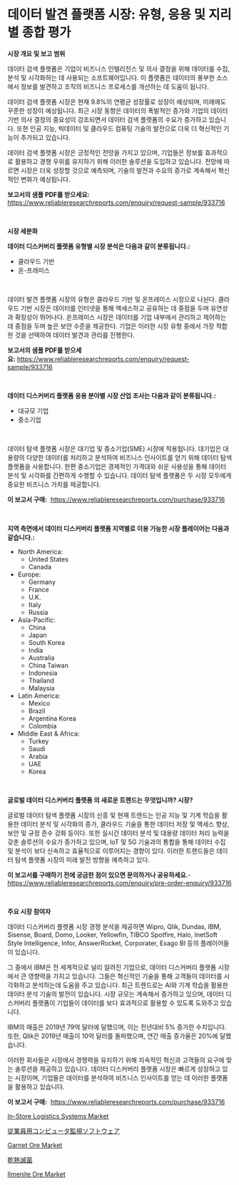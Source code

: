 <p><h1>데이터 발견 플랫폼 시장: 유형, 응용 및 지리별 종합 평가</h1></p><p><strong>시장 개요 및 보고 범위</strong></p>
<p><p>데이터 검색 플랫폼은 기업이 비즈니스 인텔리전스 및 의사 결정을 위해 데이터를 수집, 분석 및 시각화하는 데 사용되는 소프트웨어입니다. 이 플랫폼은 데이터의 풍부한 소스에서 정보를 발견하고 조직의 비즈니스 프로세스를 개선하는 데 도움이 됩니다.</p><p>데이터 검색 플랫폼 시장은 현재 9.8%의 연평균 성장률로 성장이 예상되며, 미래에도 꾸준한 성장이 예상됩니다. 최근 시장 동향은 데이터의 폭발적인 증가와 기업의 데이터 기반 의사 결정의 중요성이 강조되면서 데이터 검색 플랫폼의 수요가 증가하고 있습니다. 또한 인공 지능, 빅데이터 및 클라우드 컴퓨팅 기술의 발전으로 더욱 더 혁신적인 기능이 추가되고 있습니다.</p><p>데이터 검색 플랫폼 시장은 긍정적인 전망을 가지고 있으며, 기업들은 정보를 효과적으로 활용하고 경쟁 우위를 유지하기 위해 이러한 솔루션을 도입하고 있습니다. 전망에 따르면 시장은 더욱 성장할 것으로 예측되며, 기술의 발전과 수요의 증가로 계속해서 혁신적인 변화가 예상됩니다.</p></p>
<p><strong>보고서의 샘플 PDF를 받으세요:</strong> <a href="https://www.reliableresearchreports.com/enquiry/request-sample/933716">https://www.reliableresearchreports.com/enquiry/request-sample/933716</a></p>
<p>&nbsp;</p>
<p><strong>시장 세분화</strong></p>
<p><strong>데이터 디스커버리 플랫폼 유형별 시장 분석은 다음과 같이 분류됩니다.:</strong></p>
<p><ul><li>클라우드 기반</li><li>온-프레미스</li></ul></p>
<p>&nbsp;</p>
<p><p>데이터 발견 플랫폼 시장의 유형은 클라우드 기반 및 온프레미스 시장으로 나뉜다. 클라우드 기반 시장은 데이터를 인터넷을 통해 액세스하고 공유하는 데 중점을 두며 유연성과 확장성이 뛰어나다. 온프레미스 시장은 데이터를 기업 내부에서 관리하고 제어하는 데 중점을 두며 높은 보안 수준을 제공한다. 기업은 이러한 시장 유형 중에서 가장 적합한 것을 선택하여 데이터 발견과 관리를 진행한다.</p></p>
<p><strong>보고서의 샘플 PDF를 받으세요:</strong>&nbsp;<a href="https://www.reliableresearchreports.com/enquiry/request-sample/933716">https://www.reliableresearchreports.com/enquiry/request-sample/933716</a></p>
<p>&nbsp;</p>
<p><strong> 데이터 디스커버리 플랫폼 응용 분야별 시장 산업 조사는 다음과 같이 분류됩니다.:</strong></p>
<p><ul><li>대규모 기업</li><li>중소기업</li></ul></p>
<p>&nbsp;</p>
<p><p>데이터 탐색 플랫폼 시장은 대기업 및 중소기업(SME) 시장에 적용됩니다. 대기업은 대용량의 다양한 데이터를 처리하고 분석하여 비즈니스 인사이트를 얻기 위해 데이터 탐색 플랫폼을 사용합니다. 한편 중소기업은 경제적인 가격대와 쉬운 사용성을 통해 데이터 분석 및 시각화를 간편하게 수행할 수 있습니다. 데이터 탐색 플랫폼은 두 시장 모두에게 중요한 비즈니스 가치를 제공합니다.</p></p>
<p><strong>이 보고서 구매:</strong>&nbsp; <a href="https://www.reliableresearchreports.com/purchase/933716">https://www.reliableresearchreports.com/purchase/933716</a></p>
<p>&nbsp;</p>
<p><strong>지역 측면에서 데이터 디스커버리 플랫폼 지역별로 이용 가능한 시장 플레이어는 다음과 같습니다.:</strong></p>
<p><ul>
    <li>
        North America:
        <ul>
            <li>United States</li>
            <li>Canada</li>
        </ul>
    </li>
    <li>
        Europe:
        <ul>
            <li>Germany</li>
            <li>France</li>
            <li>U.K.</li>
            <li>Italy</li>
            <li>Russia</li>
        </ul>
    </li>
    <li>
        Asia-Pacific:
        <ul>
            <li>China</li>
            <li>Japan</li>
            <li>South Korea</li>
            <li>India</li>
            <li>Australia</li>
            <li>China Taiwan</li>
            <li>Indonesia</li>
            <li>Thailand</li>
            <li>Malaysia</li>
        </ul>
    </li>
    <li>
        Latin America:
        <ul>
            <li>Mexico</li>
            <li>Brazil</li>
            <li>Argentina Korea</li>
            <li>Colombia</li>
        </ul>
    </li>
    <li>
        Middle East & Africa:
        <ul>
            <li>Turkey</li>
            <li>Saudi</li>
            <li>Arabia</li>
            <li>UAE</li>
            <li>Korea</li>
        </ul>
    </li>
    </ul></p>
<p>&nbsp;</p>
<p><strong>글로벌 데이터 디스커버리 플랫폼 의 새로운 트렌드는 무엇입니까? 시장?</strong></p>
<p><p>글로벌 데이터 탐색 플랫폼 시장의 신흥 및 현재 트렌드는 인공 지능 및 기계 학습을 활용한 데이터 분석 및 시각화의 증가, 클라우드 기술을 통한 데이터 저장 및 액세스 향상, 보안 및 규정 준수 강화 등이다. 또한 실시간 데이터 분석 및 대용량 데이터 처리 능력을 갖춘 솔루션의 수요가 증가하고 있으며, IoT 및 5G 기술과의 통합을 통해 데이터 수집 및 분석이 보다 신속하고 효율적으로 이루어지는 경향이 있다. 이러한 트렌드들은 데이터 탐색 플랫폼 시장의 미래 발전 방향을 예측하고 있다.</p></p>
<p><strong>이 보고서를 구매하기 전에 궁금한 점이 있으면 문의하거나 공유하세요.</strong>- <a href="https://www.reliableresearchreports.com/enquiry/pre-order-enquiry/933716">https://www.reliableresearchreports.com/enquiry/pre-order-enquiry/933716</a></p>
<p>&nbsp;</p>
<p><strong>주요 시장 참여자</strong></p>
<p><p>데이터 디스커버리 플랫폼 시장 경쟁 분석을 제공하면 Wipro, Qlik, Dundas, IBM, Sisense, Board, Domo, Looker, Yellowfin, TIBCO Spotfire, Halo, InetSoft Style Intelligence, Infor, AnswerRocket, Corporater, Exago BI 등의 플레이어들이 있습니다. </p><p>그 중에서 IBM은 전 세계적으로 널리 알려진 기업으로, 데이터 디스커버리 플랫폼 시장에서 큰 영향력을 가지고 있습니다. 그들은 혁신적인 기술을 통해 고객들이 데이터를 시각화하고 분석하는데 도움을 주고 있습니다. 최근 트렌드로는 AI와 기계 학습을 활용한 데이터 분석 기술의 발전이 있습니다. 시장 규모는 계속해서 증가하고 있으며, 데이터 디스커버리 플랫폼이 기업들이 데이터를 보다 효과적으로 활용할 수 있도록 도와주고 있습니다.</p><p>IBM의 매출은 2019년 79억 달러에 달했으며, 이는 전년대비 5% 증가한 수치입니다. 또한, Qlik은 2019년 매출이 10억 달러를 돌파했으며, 연간 매출 증가율은 20%에 달했습니다.</p><p>이러한 회사들은 시장에서 경쟁력을 유지하기 위해 지속적인 혁신과 고객들의 요구에 맞는 솔루션을 제공하고 있습니다. 데이터 디스커버리 플랫폼 시장은 빠르게 성장하고 있는 시장이며, 기업들은 데이터를 분석하여 비즈니스 인사이트를 얻는 데 이러한 플랫폼을 활용하고 있습니다.</p></p>
<p><strong>이 보고서 구매:</strong>&nbsp;&nbsp;<a href="https://www.reliableresearchreports.com/purchase/933716">https://www.reliableresearchreports.com/purchase/933716</a></p>
<p><p><a href="https://github.com/joannesouthgate/Market-Research-Report-List-2/blob/main/in-store-logistics-systems-market.md">In-Store Logistics Systems Market</a></p><p><a href="https://github.com/vhemk0794148/Market-Research-Report-List-1/blob/main/5010861184084.md">従業員用コンピュータ監視ソフトウェア</a></p><p><a href="https://view.publitas.com/reportprime-1/garnet-ore-market-growth-market-trends-covid-19-impact-and-forecasts-for-period-from-2024-2031/">Garnet Ore Market</a></p><p><a href="https://medium.com/@nikolaskirlin2023/2024%E5%B9%B4%E3%81%8B%E3%82%892031%E5%B9%B4%E3%81%BE%E3%81%A7%E3%81%AE%E6%9C%9F%E9%96%93%E3%81%AE%E4%B9%BE%E7%86%B1%E6%AE%BA%E8%8F%8C%E5%B8%82%E5%A0%B4%E5%88%86%E6%9E%90%E3%81%A8%E8%A6%8F%E6%A8%A1%E4%BA%88%E6%B8%AC-0851f57a232c">乾熱滅菌</a></p><p><a href="https://view.publitas.com/reportprime-1/ilmenite-ore-market-size-and-examines-its-market-scope-with-a-primary-focus-on-growth-opportunities-and-forecasted-trends-spanning-from-2024-to-2031/">Ilmenite Ore Market</a></p></p>
